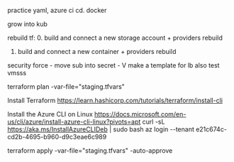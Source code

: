 practice yaml, azure ci cd.
docker 

grow into kub

rebuild tf:
0. build and connect a new storage account + providers rebuild
1. build and connect a new container + providers rebuild

security force - move sub into secret - V
make a template for lb
also test vmsss

 terraform plan  -var-file="staging.tfvars"

Install Terraform
https://learn.hashicorp.com/tutorials/terraform/install-cli

Install the Azure CLI on Linux
https://docs.microsoft.com/en-us/cli/azure/install-azure-cli-linux?pivots=apt
curl -sL https://aka.ms/InstallAzureCLIDeb | sudo bash
 az login --tenant e21c674c-cd2b-4695-b960-d9c3eae6c989

 terraform apply -var-file="staging.tfvars" -auto-approve